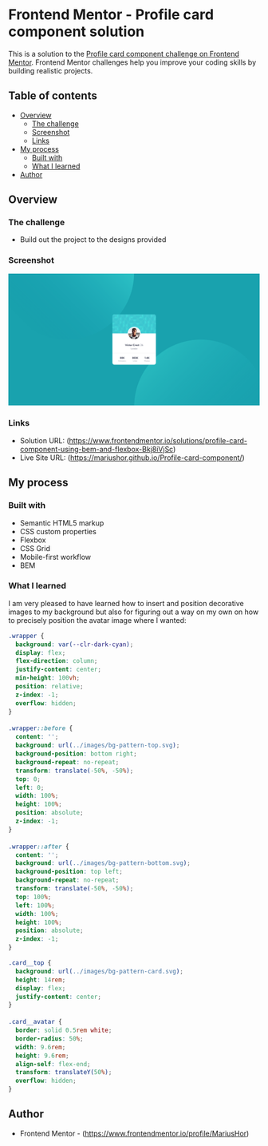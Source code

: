 # Frontend Mentor - Profile card component solution

This is a solution to the [Profile card component challenge on Frontend Mentor](https://www.frontendmentor.io/challenges/profile-card-component-cfArpWshJ). Frontend Mentor challenges help you improve your coding skills by building realistic projects. 

## Table of contents

- [Overview](#overview)
  - [The challenge](#the-challenge)
  - [Screenshot](#screenshot)
  - [Links](#links)
- [My process](#my-process)
  - [Built with](#built-with)
  - [What I learned](#what-i-learned)
- [Author](#author)

## Overview

### The challenge

- Build out the project to the designs provided

### Screenshot

![](./images/Screenshot%202022-05-01%20at%2001-26-33%20Frontend%20Mentor%20Profile%20card%20component.png)

### Links

- Solution URL: (https://www.frontendmentor.io/solutions/profile-card-component-using-bem-and-flexbox-Bkj8iVjSc)
- Live Site URL: (https://mariushor.github.io/Profile-card-component/)

## My process

### Built with

- Semantic HTML5 markup
- CSS custom properties
- Flexbox
- CSS Grid
- Mobile-first workflow
- BEM

### What I learned

I am very pleased to have learned how to insert and position decorative images to my background but also for figuring out a way on my own on how to precisely position the avatar image where I wanted:

```css
.wrapper {
  background: var(--clr-dark-cyan);
  display: flex;
  flex-direction: column;
  justify-content: center;
  min-height: 100vh;
  position: relative;
  z-index: -1;
  overflow: hidden;
}

.wrapper::before {
  content: '';
  background: url(../images/bg-pattern-top.svg);
  background-position: bottom right;
  background-repeat: no-repeat;
  transform: translate(-50%, -50%);
  top: 0;
  left: 0;
  width: 100%;
  height: 100%;
  position: absolute;
  z-index: -1;
}

.wrapper::after {
  content: '';
  background: url(../images/bg-pattern-bottom.svg);
  background-position: top left;
  background-repeat: no-repeat;
  transform: translate(-50%, -50%);
  top: 100%;
  left: 100%;
  width: 100%;
  height: 100%;
  position: absolute;
  z-index: -1;
}
```
```css
.card__top {
  background: url(../images/bg-pattern-card.svg);
  height: 14rem;
  display: flex;
  justify-content: center;
}

.card__avatar {
  border: solid 0.5rem white;
  border-radius: 50%;
  width: 9.6rem;
  height: 9.6rem;
  align-self: flex-end;
  transform: translateY(50%);
  overflow: hidden;
}
```

## Author

- Frontend Mentor - (https://www.frontendmentor.io/profile/MariusHor)